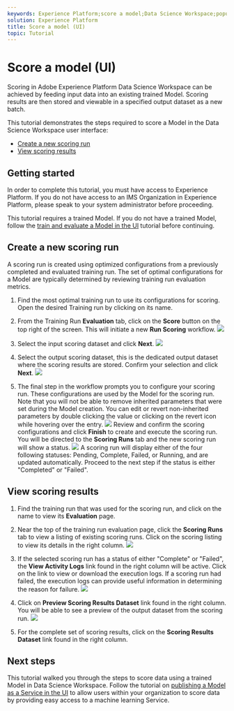 ```yaml
---
keywords: Experience Platform;score a model;Data Science Workspace;popular topics
solution: Experience Platform
title: Score a model (UI)
topic: Tutorial
---
```


# Score a model (UI)

Scoring in Adobe Experience Platform Data Science Workspace can be achieved by feeding input data into an existing trained Model. Scoring results are then stored and viewable in a specified output dataset as a new batch. 

This tutorial demonstrates the steps required to score a Model in the Data Science Workspace user interface:
- [Create a new scoring run](#create-a-new-scoring-run)
- [View scoring results](#view-scoring-results)

## Getting started

In order to complete this tutorial, you must have access to Experience Platform. If you do not have access to an IMS Organization in Experience Platform, please speak to your system administrator before proceeding.

This tutorial requires a trained Model. If you do not have a trained Model, follow the [train and evaluate a Model in the UI](../train_and_evaluate_a_model_tutorial/train_and_evaluate_a_model_ui.md) tutorial before continuing.

## Create a new scoring run

A scoring run is created using optimized configurations from a previously completed and evaluated training run. The set of optimal configurations for a Model are typically determined by reviewing training run evaluation metrics.

1. Find the most optimal training run to use its configurations for scoring. Open the desired Training run by clicking on its name.

2. From the Training Run **Evaluation** tab, click on the **Score** button on the top right of the screen. This will initiate a new **Run Scoring** workflow.
![](../images/models-recipes/score/training_run_overview.png)

3. Select the input scoring dataset and click **Next**.
![](../images/models-recipes/score/scoring_input.png)

4. Select the output scoring dataset, this is the dedicated output dataset where the scoring results are stored. Confirm your selection and click **Next**.
![](../images/models-recipes/score/scoring_results.png)

5. The final step in the workflow prompts you to configure your scoring run. These configurations are used by the Model for the scoring run.
Note that you will not be able to remove inherited parameters that were set during the Model creation. You can edit or revert non-inherited parameters by double clicking the value or clicking on the revert icon while hovering over the entry. 
![](../images/models-recipes/score/configuration.png) 
Review and confirm the scoring configurations and click **Finish**  to create and execute the scoring run. You will be directed to the **Scoring Runs** tab and the new scoring run will show a status.
![](../images/models-recipes/score/scoring_runs_tab.png)
A scoring run will display either of the four following statuses: Pending, Complete, Failed, or Running, and are updated automatically. Proceed to the next step if the status is either "Completed" or "Failed".

## View scoring results

1. Find the training run that was used for the scoring run, and click on the name to view its **Evaluation** page.

2. Near the top of the training run evaluation page, click the **Scoring Runs** tab to view a listing of existing scoring runs. Click on the scoring listing to view its details in the right column.
![](../images/models-recipes/score/view_details.png)

3. If the selected scoring run has a status of either "Complete" or "Failed", the **View Activity Logs** link found in the right column will be active. Click on the link to view or download the execution logs. If a scoring run had failed, the execution logs can provide useful information in determining the reason for failure.
![](../images/models-recipes/score/activity_logs.png)

4. Click on **Preview Scoring Results Dataset** link found in the right column. You will be able to see a preview of the output dataset from the scoring run.
![](../images/models-recipes/score/preview_results.png)

5. For the complete set of scoring results, click on the **Scoring Results Dataset** link found in the right column.

## Next steps

This tutorial walked you through the steps to score data using a trained Model in Data Science Workspace. Follow the tutorial on [publishing a Model as a Service in the UI](./publish-model-service-ui.md) to allow users within your organization to score data by providing easy access to a machine learning Service.
